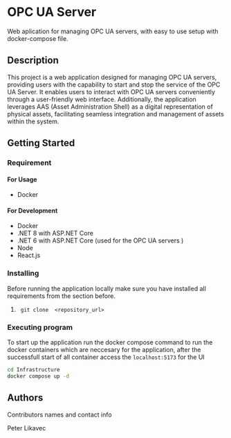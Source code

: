 # OPC UA Server

Web aplication for managing OPC UA servers, with easy to use setup with docker-compose file.

## Description

This project is a web application designed for managing OPC UA servers, providing users with the capability to start and stop the service of the OPC UA Server. It enables users to interact with OPC UA servers conveniently through a user-friendly web interface. Additionally, the application leverages AAS (Asset Administration Shell) as a digital representation of physical assets, facilitating seamless integration and management of assets within the system.

## Getting Started

### Requirement

#### For Usage

* Docker

#### For Development

* Docker
* .NET 8 with ASP.NET Core 
* .NET 6 with ASP.NET Core (used for the OPC UA servers )
* Node
* React.js

### Installing

Before running the application locally make sure you have installed all requirements from the section before.

1. ``` git clone  <repository_url>```

### Executing program

To start up the application run the docker compose command to run the docker containers which are neccesary for the application, after the successfull start of all container access the ```localhost:5173``` for the UI

```bash
cd Infrastructure
docker compose up -d
```

## Authors

Contributors names and contact info

Peter Likavec  

